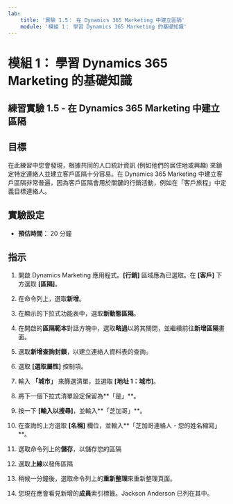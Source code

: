 ```yaml
---
lab:
    title: '實驗 1.5： 在 Dynamics 365 Marketing 中建立區隔'
    module: '模組 1： 學習 Dynamics 365 Marketing 的基礎知識'
---
```


模組 1： 學習 Dynamics 365 Marketing 的基礎知識
========================

## 練習實驗 1.5 - 在 Dynamics 365 Marketing 中建立區隔

## 目標

在此練習中您會發現，根據共同的人口統計資訊 (例如他們的居住地或興趣) 來鎖定特定連絡人並建立客戶區隔十分容易。在 Dynamics 365 Marketing 中建立客戶區隔非常普遍，因為客戶區隔會用於關鍵的行銷活動，例如在「客戶旅程」中定義目標連絡人。

## 實驗設定

  - **預估時間**： 20 分鐘

## 指示


1. 開啟 Dynamics Marketing 應用程式。**[行銷]** 區域應為已選取。在 **[客戶]** 下方選取 **[區隔]**。

2. 在命令列上，選取**新增**。

3. 在顯示的下拉式功能表中，選取**新動態區隔**。

4. 在開啟的**區隔範本**對話方塊中，選取**略過**以將其關閉，並繼續前往**新增區隔**畫面。

5. 選取**新增查詢封鎖**，以建立連絡人資料表的查詢。 

6. 選取 **[選取屬性]** 控制項。

7. 輸入 **「城市」** 來篩選清單，並選取 **[地址 1：城市]**。

8. 將下一個下拉式清單設定保留為**「是」**。 

9. 按一下 **[輸入以搜尋]**，並輸入**「芝加哥」**。

10. 在查詢的上方選取 **[名稱]** 欄位，並輸入**「芝加哥連絡人 - 您的姓名縮寫」**。

11. 選取命令列上的**儲存**，以儲存您的區隔

12. 選取**上線**以發佈區隔 

13. 稍候一分鐘後，選取命令列上的**重新整理**來重新整理頁面。 

14. 您現在應會看見新增的**成員**索引標籤。Jackson Anderson 已列在其中。
